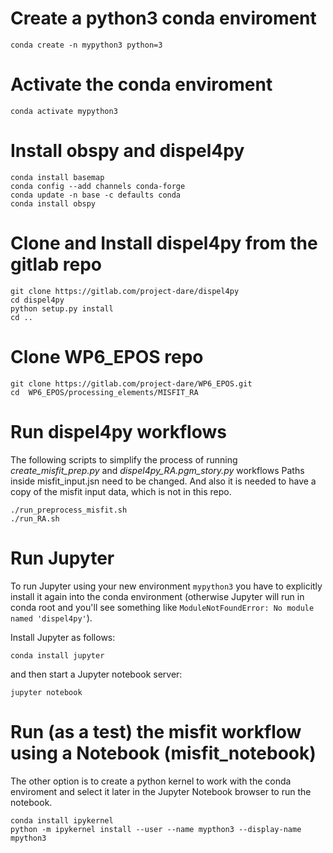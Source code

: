 # Create a python3 conda enviroment

```
conda create -n mypython3 python=3

```
# Activate the conda enviroment
```
conda activate mypython3
```

# Install obspy and dispel4py
```
conda install basemap
conda config --add channels conda-forge
conda update -n base -c defaults conda
conda install obspy
```

# Clone and Install dispel4py from the gitlab repo
```
git clone https://gitlab.com/project-dare/dispel4py
cd dispel4py
python setup.py install
cd ..
```

# Clone WP6_EPOS repo 

```
git clone https://gitlab.com/project-dare/WP6_EPOS.git
cd  WP6_EPOS/processing_elements/MISFIT_RA
```

# Run dispel4py workflows

The following scripts to simplify the process of running *create_misfit_prep.py* and  *dispel4py_RA.pgm_story.py* workflows 
Paths inside misfit_input.jsn need to be changed. And also it is needed to have a copy  of the misfit input data, which is not in this repo.

```
./run_preprocess_misfit.sh
./run_RA.sh
```

# Run Jupyter

To run Jupyter using your new environment `mypython3` you have to explicitly install it again 
into the conda environment 
(otherwise Jupyter will run in conda root and you'll see something like `ModuleNotFoundError: No module named 'dispel4py'`).

Install Jupyter as follows:
```
conda install jupyter
```
and then start a Jupyter notebook server:
```
jupyter notebook
```

# Run (as a test) the misfit workflow using a Notebook (misfit_notebook)

The other option is to create a python kernel to work with the conda enviroment 
and select it later in the Jupyter Notebook browser to run the notebook.

```
conda install ipykernel
python -m ipykernel install --user --name mypthon3 --display-name mpython3
```
